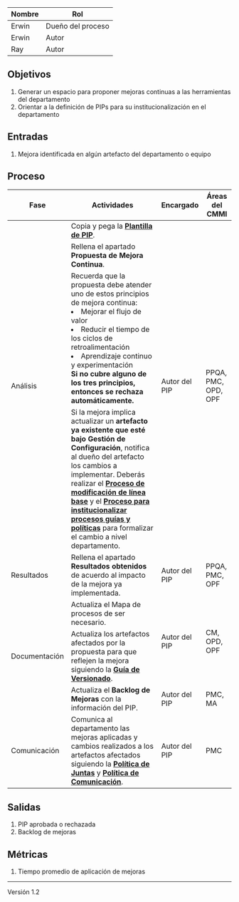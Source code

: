 | Nombre  | Rol   |
|---------|-------|
| Erwin   | Dueño del proceso |
| Erwin   | Autor |
| Ray     | Autor |

## Objetivos
1. Generar un espacio para proponer mejoras continuas a las herramientas del departamento
2. Orientar a la definición de PIPs para su institucionalización en el departamento

## Entradas
1. Mejora identificada en algún artefacto del departamento o equipo

## Proceso
<table>
  <thead>
    <tr>
      <th>Fase</th>
      <th>Actividades</th>
      <th>Encargado</th>
      <th>Áreas del CMMI</th>
    </tr>
  </thead>
  <tbody>
    <tr>
      <td rowspan="4">Análisis</td>
      <td>Copia y pega la <strong><a href="https://docs.google.com/spreadsheets/d/1Nm8hRKyHrkTOLHAgPSefPR1EFTksQOtR67O4vHRFoc4/edit#gid=0"> Plantilla de PIP</a></strong>.</td>
      <td rowspan="4">Autor del PIP</td>
      <td rowspan="4">PPQA, PMC, OPD, OPF</td>
    </tr>
    <tr>
      <td>Rellena el apartado <strong>Propuesta de Mejora Continua</strong>.</td>
    </tr>
    <tr>
      <td>Recuerda que la propuesta debe atender uno de estos principios de mejora continua:
        <li>Mejorar el flujo de valor</li>
        <li>Reducir el tiempo de los ciclos de retroalimentación</li>
        <li>Aprendizaje continuo y experimentación</li>
        <strong>Si no cubre alguno de los tres principios, entonces se rechaza automáticamente.</strong>
      </td>
    </tr>
    <tr>
      <td>Si la mejora implica actualizar un <strong>artefacto ya existente que esté bajo Gestión de Configuración</strong>, notifica al dueño del artefacto los cambios a implementar. Deberás realizar el <strong><a href="https://github.com/novaDepto/Nova/wiki/Proceso-de-modificacion-de-linea-base">Proceso de modificación de línea base</strong></a> y el <strong><a href="https://github.com/novaDepto/Nova/wiki/Proceso-para-institucionalizar-procesos-gu%C3%ADas-y-pol%C3%ADticas">Proceso para institucionalizar procesos guías y políticas</strong></a> para formalizar el cambio a nivel departamento.</td>
    </tr>
    <tr>
      <td>Resultados</td>
      <td>Rellena el apartado <strong>Resultados obtenidos</strong> de acuerdo al impacto de la mejora ya implementada.</td>
      <td>Autor del PIP</td>
      <td>PPQA, PMC, OPF</td>
    </tr>
    <tr>
      <td rowspan="3">Documentación</td>
      <td>Actualiza el Mapa de procesos de ser necesario.</td>
      <td rowspan="2">Autor del PIP</td>
      <td rowspan="2">CM, OPD, OPF</td>
    </tr>
    <tr>
      <td>Actualiza los artefactos afectados por la propuesta para que reflejen la mejora siguiendo la <strong><a href="https://github.com/novaDepto/Nova/wiki/Gu%C3%ADa-de-versionado">Guía de Versionado</a></strong>.</td>
    </tr>
    <tr>
      <td>Actualiza el <strong>Backlog de Mejoras</strong> con la información del PIP.</td>
      <td>Autor del PIP</td>
      <td>PMC, MA</td>
    </tr>
    <tr>
      <td>Comunicación</td>
      <td>Comunica al departamento las mejoras aplicadas y cambios realizados a los artefactos afectados siguiendo la <strong><a href="https://github.com/novaDepto/Nova/wiki/Pol%C3%ADtica-de-Juntas">Política de Juntas</a></strong> y <strong><a href="https://github.com/novaDepto/Nova/wiki/Pol%C3%ADtica-de-Comunicaci%C3%B3n">Política de Comunicación</a></strong>.</td>
      <td>Autor del PIP</td>
      <td>PMC</td>
    </tr>
  </tbody>
</table>

## Salidas
1. PIP aprobada o rechazada
2. Backlog de mejoras

## Métricas
1. Tiempo promedio de aplicación de mejoras

***
Versión 1.2
